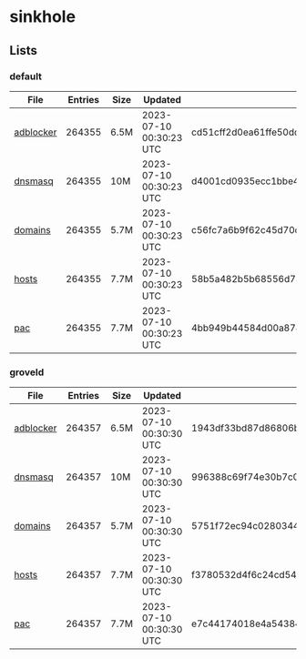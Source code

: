 # sinkhole

## Lists

### default

|File|Entries|Size|Updated|Hash|
|-|-|-|-|-|
|[adblocker](https://raw.githubusercontent.com/groveld/sinkhole/lists/default/adblocker.txt)|264355|6.5M|2023-07-10 00:30:23 UTC|cd51cff2d0ea61ffe50dcddb0df911f9f14142d9aeb9af9681db3181bf271dac|
|[dnsmasq](https://raw.githubusercontent.com/groveld/sinkhole/lists/default/dnsmasq.txt)|264355|10M|2023-07-10 00:30:23 UTC|d4001cd0935ecc1bbe4a3a16a4e18405765a0a3749d351ccf95dbfa6fad3a7e9|
|[domains](https://raw.githubusercontent.com/groveld/sinkhole/lists/default/domains.txt)|264355|5.7M|2023-07-10 00:30:23 UTC|c56fc7a6b9f62c45d70d2000ab93b8c39f0683054496c2c8ef1f001b58cf5d3b|
|[hosts](https://raw.githubusercontent.com/groveld/sinkhole/lists/default/hosts.txt)|264355|7.7M|2023-07-10 00:30:23 UTC|58b5a482b5b68556d73eacf8ecc4f0da5306a7a8f69255196383739ee8bae4d2|
|[pac](https://raw.githubusercontent.com/groveld/sinkhole/lists/default/pac.txt)|264355|7.7M|2023-07-10 00:30:23 UTC|4bb949b44584d00a8744a449d7d04947a1937f92d6f777fba186cdaa2351d783|

### groveld

|File|Entries|Size|Updated|Hash|
|-|-|-|-|-|
|[adblocker](https://raw.githubusercontent.com/groveld/sinkhole/lists/groveld/adblocker.txt)|264357|6.5M|2023-07-10 00:30:30 UTC|1943df33bd87d86806b8ace679771000234c1b2323c1d9f74b830381b60638b6|
|[dnsmasq](https://raw.githubusercontent.com/groveld/sinkhole/lists/groveld/dnsmasq.txt)|264357|10M|2023-07-10 00:30:30 UTC|996388c69f74e30b7c0d86a938995e859f06ffc7f536da873ab7561684b7b3c1|
|[domains](https://raw.githubusercontent.com/groveld/sinkhole/lists/groveld/domains.txt)|264357|5.7M|2023-07-10 00:30:30 UTC|5751f72ec94c028034474125b64623fe6a6ba5f1327bdc4b1cb98c10f3e9f48b|
|[hosts](https://raw.githubusercontent.com/groveld/sinkhole/lists/groveld/hosts.txt)|264357|7.7M|2023-07-10 00:30:30 UTC|f3780532d4f6c24cd54831fa3927c89f45d9435cc8ba195306131cf4bf8c3e56|
|[pac](https://raw.githubusercontent.com/groveld/sinkhole/lists/groveld/pac.txt)|264357|7.7M|2023-07-10 00:30:30 UTC|e7c44174018e4a54384f0851b5c7364bdbd0b260106287131ed850ed5e36ac1f|
